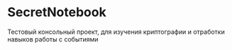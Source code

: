 # SecretNotebook
Тестовый консольный проект, для изучения криптографии и отработки навыков работы с событиями
